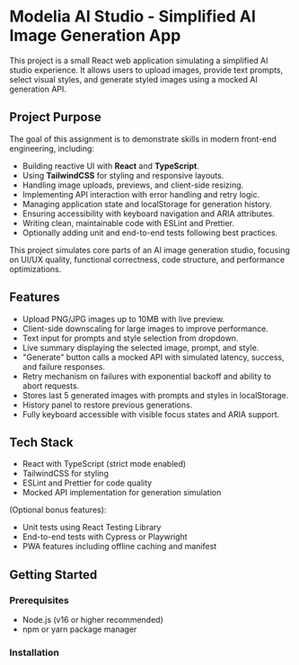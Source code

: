 # Modelia AI Studio - Simplified AI Image Generation App

This project is a small React web application simulating a simplified AI studio experience. It allows users to upload images, provide text prompts, select visual styles, and generate styled images using a mocked AI generation API.

## Project Purpose

The goal of this assignment is to demonstrate skills in modern front-end engineering, including:

- Building reactive UI with **React** and **TypeScript**.
- Using **TailwindCSS** for styling and responsive layouts.
- Handling image uploads, previews, and client-side resizing.
- Implementing API interaction with error handling and retry logic.
- Managing application state and localStorage for generation history.
- Ensuring accessibility with keyboard navigation and ARIA attributes.
- Writing clean, maintainable code with ESLint and Prettier.
- Optionally adding unit and end-to-end tests following best practices.

This project simulates core parts of an AI image generation studio, focusing on UI/UX quality, functional correctness, code structure, and performance optimizations.

## Features

- Upload PNG/JPG images up to 10MB with live preview.
- Client-side downscaling for large images to improve performance.
- Text input for prompts and style selection from dropdown.
- Live summary displaying the selected image, prompt, and style.
- "Generate" button calls a mocked API with simulated latency, success, and failure responses.
- Retry mechanism on failures with exponential backoff and ability to abort requests.
- Stores last 5 generated images with prompts and styles in localStorage.
- History panel to restore previous generations.
- Fully keyboard accessible with visible focus states and ARIA support.

## Tech Stack

- React with TypeScript (strict mode enabled)
- TailwindCSS for styling
- ESLint and Prettier for code quality
- Mocked API implementation for generation simulation

(Optional bonus features):

- Unit tests using React Testing Library
- End-to-end tests with Cypress or Playwright
- PWA features including offline caching and manifest

## Getting Started

### Prerequisites

- Node.js (v16 or higher recommended)
- npm or yarn package manager

### Installation

